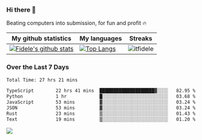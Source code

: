 ### Hi there 👋
<p>Beating computers into submission, for fun and profit 🔥</p>

|My github statistics|My languages|Streaks|
|-|-|-|
|[![Fidele's github stats](https://github-readme-stats.vercel.app/api?username=itfidele&count_private=true&show_icons=true&theme=dark&hide_title=true)](https://github.com/itfidele)|[![Top Langs](https://github-readme-stats.vercel.app/api/top-langs/?username=itfidele&show_icons=true&langs_count=8&theme=dark&layout=compact&hide_title=true)](https://github.com/itfidele)|![itfidele](https://github-readme-streak-stats.herokuapp.com/?user=itfidele&theme=dark)

### Over the Last 7 Days
<!--START_SECTION:waka-->

```txt
Total Time: 27 hrs 21 mins

TypeScript        22 hrs 41 mins  ████████████████████▓░░░░   82.95 %
Python            1 hr            █░░░░░░░░░░░░░░░░░░░░░░░░   03.68 %
JavaScript        53 mins         ▓░░░░░░░░░░░░░░░░░░░░░░░░   03.24 %
JSON              53 mins         ▓░░░░░░░░░░░░░░░░░░░░░░░░   03.24 %
Rust              23 mins         ▒░░░░░░░░░░░░░░░░░░░░░░░░   01.43 %
Text              19 mins         ▒░░░░░░░░░░░░░░░░░░░░░░░░   01.20 %
```

<!--END_SECTION:waka-->

![](https://komarev.com/ghpvc/?username=itfidele)

